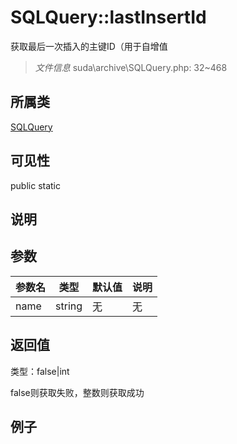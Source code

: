 # SQLQuery::lastInsertId

获取最后一次插入的主键ID（用于自增值

> *文件信息* suda\archive\SQLQuery.php: 32~468

## 所属类 

[SQLQuery](../SQLQuery.md)

## 可见性

 public static

## 说明




## 参数


| 参数名 | 类型 | 默认值 | 说明 |
|--------|-----|-------|-------|
| name |  string | 无 | 无 |



## 返回值

类型：false|int

 false则获取失败，整数则获取成功



## 例子

